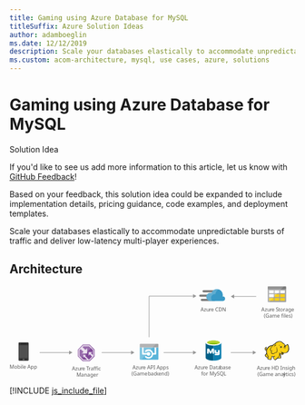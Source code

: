 ```yaml
---
title: Gaming using Azure Database for MySQL
titleSuffix: Azure Solution Ideas
author: adamboeglin
ms.date: 12/12/2019
description: Scale your databases elastically to accommodate unpredictable bursts of traffic and deliver low-latency multi-player experiences.
ms.custom: acom-architecture, mysql, use cases, azure, solutions
---
```

# Gaming using Azure Database for MySQL

<div class="alert">
    <p class="alert-title">
        <span class="icon is-left" aria-hidden="true">
            <span class="icon docon docon-lightbulb" role="presentation"></span>
        </span>Solution Idea</p>
    <p>If you'd like to see us add more information to this article, let us know with <a href="#feedback">GitHub Feedback</a>!</p>
    <p>Based on your feedback, this solution idea could be expanded to include implementation details, pricing guidance, code examples, and deployment templates.</p>
</div>

Scale your databases elastically to accommodate unpredictable bursts of traffic and deliver low-latency multi-player experiences.

## Architecture

<svg class="architecture-diagram" aria-labelledby="gaming-using-azure-database-for-mysql" height="248.39" viewbox="0 0 775.025 248.39" width="775.025" xmlns="http://www.w3.org/2000/svg">
    <text fill="#5b5b5b" font-family="SegoeUI, Segoe UI" font-size="14" transform="translate(0 223.302)">
        Mobile App
    </text>
    <text fill="#5b5b5b" font-family="SegoeUI, Segoe UI" font-size="14" transform="translate(168.992 227.085)">
        Azu<tspan letter-spacing="-.013em" x="23.283" y="0">r</tspan><tspan x="27.966" y="0">e </tspan><tspan letter-spacing="-.087em" x="39.122" y="0">T</tspan><tspan x="45.24" y="0">raffic </tspan><tspan x="12.257" y="16.8">Manager</tspan>
    </text>
    <text fill="#5b5b5b" font-family="SegoeUI, Segoe UI" font-size="14" transform="translate(333.343 224.085)">
        Azu<tspan letter-spacing="-.013em" x="23.283" y="0">r</tspan><tspan x="27.966" y="0">e API Apps</tspan><tspan x="-2.604" y="16.8">(Game </tspan><tspan letter-spacing="-.013em" x="41.563" y="16.8">b</tspan><tspan x="49.608" y="16.8">ac</tspan><tspan letter-spacing="-.02em" x="63.198" y="16.8">k</tspan><tspan x="69.877" y="16.8">end)</tspan>
    </text>
    <text fill="#5b5b5b" font-family="SegoeUI, Segoe UI" font-size="14" transform="translate(501.738 224.085)">
        Azu<tspan letter-spacing="-.013em" x="23.283" y="0">r</tspan><tspan x="27.966" y="0">e Data</tspan><tspan letter-spacing="-.013em" x="67.929" y="0">b</tspan><tspan x="75.975" y="0">ase </tspan><tspan x="17.49" y="16.8">for MySQL</tspan>
    </text>
    <text fill="#5b5b5b" font-family="SegoeUI, Segoe UI" font-size="14" transform="translate(517.796 67.085)">
        Azu<tspan letter-spacing="-.013em" x="23.283" y="0">r</tspan><tspan x="27.966" y="0">e CDN</tspan>
    </text>
    <text fill="#5b5b5b" font-family="SegoeUI, Segoe UI" font-size="14" transform="translate(682.584 67.085)">
        Azu<tspan letter-spacing="-.013em" x="23.283" y="0">r</tspan><tspan x="27.966" y="0">e </tspan><tspan letter-spacing="-.032em" x="39.122" y="0">S</tspan><tspan letter-spacing="-.008em" x="46.108" y="0">t</tspan><tspan x="50.743" y="0">orage</tspan><tspan x="6.843" y="16.8">(Game files)</tspan>
    </text>
    <path fill="none" stroke="#969696" stroke-miterlimit="10" stroke-width="1.5" d="M331 179.33h-81.266"/>
    <path fill="#969696" d="M329.468 174.094l9.067 5.236-9.067 5.235v-10.471z"/>
    <path fill="none" stroke="#969696" stroke-miterlimit="10" stroke-width="1.5" d="M163 179.33H81.734"/>
    <path fill="#969696" d="M161.468 174.094l9.067 5.236-9.067 5.235v-10.471z"/>
    <path fill="none" stroke="#969696" stroke-miterlimit="10" stroke-width="1.5" d="M498.992 179.33h-81.266"/>
    <path fill="#969696" d="M497.459 174.094l9.067 5.236-9.067 5.235v-10.471z"/>
    <path fill="none" stroke="#969696" stroke-miterlimit="10" stroke-width="1.5" d="M498.992 26.33H378.303V137.8"/>
    <path fill="#969696" d="M497.459 21.094l9.067 5.236-9.067 5.235V21.094z"/>
    <path fill="none" stroke="#969696" stroke-miterlimit="10" stroke-width="1.5" d="M660.992 179.33h-61.266"/>
    <path fill="#969696" d="M659.459 174.094l9.067 5.236-9.067 5.235v-10.471z"/>
    <path fill="none" stroke="#969696" stroke-miterlimit="10" stroke-width="1.5" d="M607.261 27.33h61.265"/>
    <path fill="#969696" d="M608.793 32.565l-9.067-5.235 9.067-5.236v10.471z"/>
    <path d="M51.7 199.459a2.224 2.224 0 01-2.27 2.018H26.471a2.17 2.17 0 01-2.018-2.018v-45.407a2.17 2.17 0 012.018-2.018h22.956a2.224 2.224 0 012.27 2.018z" fill="#333"/>
    <path fill="#505050" d="M50.184 194.414H25.715v-35.317h24.469v35.317z"/>
    <path d="M45.391 155.313a.247.247 0 01-.252.252H30.76a.247.247 0 01-.252-.252c0-.252 0-.5.252-.5h14.379c.252 0 .252.252.252.5z"/>
    <path d="M28.489 197.946a.669.669 0 01-.757.757h-1.261a.669.669 0 01-.757-.757.805.805 0 01.757-.757h1.261a.805.805 0 01.757.757zM50.184 197.946a.805.805 0 01-.757.757h-1.261a.669.669 0 01-.757-.757.805.805 0 01.757-.757h1.261a1.137 1.137 0 01.757.757zM40.85 197.946a1.338 1.338 0 01-1.514 1.514h-2.774a1.454 1.454 0 01-1.514-1.514 1.628 1.628 0 011.514-1.514h2.775a1.454 1.454 0 011.514 1.514z" fill="#737373"/>
    <path fill="#804998" d="M230.303 189.75v-18.821L217.134 157.8h-18.635l-13.196 13.526v18.357l13.169 13.117h18.662l13.169-13.05z"/>
    <path d="M216.387 159.6h-17.145L187.1 172.044v16.888L199.219 201h17.169l12.112-12.006v-17.315zm-1.021 38.916h-.137l-10.152-10.3 2.144-2.4h-7.359v7.544l2.409-2.594 7.981 7.747h-10.007L189.587 187.9v-14.845l2.99-3.065 7.946 7.159-4.526 4.7h14.453v-14.36l-4.725 4.711-8-7.491 2.561-2.625h15.074l10.659 10.626v13.271l-5.06-4.768 3.706-3.335H214.42v9.675l3.348-3.322 5.731 6.223z" fill="#fff" opacity=".8" style="isolation:isolate"/>
    <path fill="#fff" opacity=".2" style="isolation:isolate" d="M223.909 164.555l-6.775-6.755h-18.635l-13.196 13.526v18.358l6.752 6.725 31.854-31.854z"/>
    <path d="M353.047 196.781a2.025 2.025 0 002.019 2.019H401.5a2.025 2.025 0 002.019-2.019v-31.594h-50.472z" fill="#59b4d9"/>
    <path d="M397.46 159.535a2.12 2.12 0 10-4.239 0v21.3h-4.138a12.86 12.86 0 00-3.432-6.662 12.514 12.514 0 00-8.984-3.735 12.687 12.687 0 00-8.984 3.735 2.141 2.141 0 103.028 3.028 8.314 8.314 0 015.955-2.423 8.755 8.755 0 015.955 2.423 8.378 8.378 0 01-5.955 14.333 8.755 8.755 0 01-5.955-2.423 2.141 2.141 0 10-3.028 3.028 12.514 12.514 0 008.984 3.735 12.687 12.687 0 008.984-3.735 12.445 12.445 0 003.533-7.066h6.157a2.07 2.07 0 002.12-2.12z" fill="#fff"/>
    <path d="M376.667 177.906a5.031 5.031 0 00-4.542 2.927h-8.782v-21.3a2.07 2.07 0 00-2.12-2.12 2.114 2.114 0 00-2.019 2.12v23.418a2.07 2.07 0 002.12 2.12h10.9a5.024 5.024 0 009.589-2.12 5.216 5.216 0 00-5.146-5.045z" fill="#fff"/>
    <path d="M401.5 155.8h-46.434a2.025 2.025 0 00-2.019 2.019v7.671h50.469v-7.671a2.025 2.025 0 00-2.016-2.019" fill="#a0a1a2"/>
    <path d="M355.066 155.8a2.025 2.025 0 00-2.019 2.019v38.962a2.025 2.025 0 002.019 2.019h2.221l39.77-43z" fill="#fff" opacity=".2" style="isolation:isolate"/>
    <path d="M531.551 152.524v40.993c0 4.315 9.537 7.724 21.236 7.724v-48.717z" fill="#005f87"/>
    <path d="M552.559 201.235h.339c11.811 0 21.2-3.5 21.2-7.815V152.4l-21.535.127z" fill="#0f80b0"/>
    <path d="M574.134 152.524c0 4.2-9.537 7.724-21.236 7.724s-21.347-3.525-21.347-7.724 9.537-7.724 21.236-7.724 21.347 3.545 21.347 7.724" fill="#fff"/>
    <path d="M569.819 152.068c0 2.841-7.6 5.11-16.921 5.11s-17.032-2.249-17.032-5.11 7.6-5.11 16.921-5.11 17.032 2.269 17.032 5.11" fill="#7fb900"/>
    <path d="M566.183 155.132c2.269-.907 3.545-1.93 3.545-3.064-.02-2.841-7.592-5.242-16.906-5.242s-16.956 2.4-16.956 5.242c0 1.134 1.362 2.269 3.545 3.064 3.044-1.246 7.962-1.722 13.411-1.722s10.3.587 13.366 1.722" fill="#b7d332"/>
    <path d="M569.536 181.8a4.281 4.281 0 01-4.052 4.533h-9.116v-3.545h8.1c.506-.041.927-1.469.927-1.469l-.927.456h-5.065c-2.026 0-3.545-1.19-3.545-3.039v-5.571l-1.519-.506v9.623h-4.049v-7.354l-2.32 5.13c-.587 1.362-1.2 2.223-2.745 2.223a3.626 3.626 0 01-3.414-2.223l-2.158-5.374v7.6H535.6v-11.27c0-1.307.253-2.107 1.448-2.482a5.931 5.931 0 011.722-.294 3.191 3.191 0 013.094 1.98l3.358 6.488 2.7-6.488a3.2 3.2 0 013.089-1.98 6.432 6.432 0 011.7.273 2.382 2.382 0 011.621 2.623v1.4c0 .066-.066.116 0 .116h6.078v5.065a1.519 1.519 0 001.013.506h3.545v-5.571h4.558z" fill="#fff"/>
    <path fill="#fcd116" d="M714.248 159.774l-4.625.793-4.097 1.85-3.568 2.247-3.436 4.097-1.85 1.982-1.851.661-.528-1.189.925-1.19.132-1.718h.661l.528.529-.132-1.718-.66-.529v-.661l-1.586.925-1.586 1.718-.264 1.586.66 1.322.529 2.114 1.189.529h1.322l1.189-.793-.793 4.097.793 4.493-.925 2.114-2.775 3.04.396 1.982 1.454 2.115 2.511 1.718 1.454.264h1.453l-.925 3.965 3.436 1.453 4.361.529 1.454-1.057.132-2.511 1.718-2.775.132-2.247 3.965.397 3.7-.397-3.7 2.247.661 2.643 2.246 3.7 2.379.925 1.718-.661.793-1.585 3.833-2.908.793.661 5.947.264 1.189-1.057.132-1.718-.396-.661-.265-4.625-1.982-3.965.264-1.85 1.19.661 3.436 3.171 1.586.133 1.85-.793 1.85-1.322.925-3.039 5.286.396 3.304-1.321 2.643-2.379 1.85-3.568.529-4.229-.397-4.758-1.057-4.361-1.057-1.454-1.454-.396-2.511 2.775-2.246.793-1.983-3.304-1.982-1.85-1.189-.661-4.229-3.7-3.568-1.85-3.436-.265-4.097.661-3.568 1.322-2.379 1.982-1.983 2.379-1.982.528-3.436 3.304z"/>
    <path fill="#1e1e1e" d="M696.407 175.761l.529.661.132-.793h-.396l-.265.132z"/>
    <path d="M757.2 163.607a14.653 14.653 0 00-1.586-5.286c-.132-.132-.264-.4-.4-.529a5.457 5.457 0 00-1.454-.925 1.96 1.96 0 00-1.718 0c-.132.132-.264.132-.4.264a7.33 7.33 0 00-.793 1.057 9.318 9.318 0 01-.925 1.189 5.128 5.128 0 01-1.454.793 5.128 5.128 0 00-.793-1.454 12.4 12.4 0 00-1.189-1.586l-1.057-1.057-1.189-.793a29.418 29.418 0 01-3.172-2.511c-.4-.4-.925-.793-1.322-1.189a11.711 11.711 0 00-7-3.04 19.132 19.132 0 00-7.929 1.718 13.93 13.93 0 00-3.436 2.114 18.967 18.967 0 00-2.511 2.907 3.91 3.91 0 00-1.322.264 4.69 4.69 0 00-1.586 1.057 8.55 8.55 0 01-1.189 1.057l-1.057 1.057a28.952 28.952 0 00-6.872 1.718 19.8 19.8 0 00-5.683 3.436 9.936 9.936 0 00-1.982 2.114 21.524 21.524 0 00-1.454 2.247l-1.189 1.189a2.742 2.742 0 01-1.322.793 1.023 1.023 0 01-.4.132v-.132a3.389 3.389 0 00.793-2.511c.132.132.132.264.264.4s.132.264.264.4l.264-.264.4.132a5.542 5.542 0 00.132-2.114 1.816 1.816 0 00-.661-1.057c0-.132.132-.132.132-.264a1.91 1.91 0 00.264-.925l-.264-.132.264.132.4-.264-.529.132a8.585 8.585 0 00-3.568 2.247 5.868 5.868 0 00-1.057 1.454 2.949 2.949 0 00-.4 1.718 3.97 3.97 0 00.793 1.454 8.422 8.422 0 00.264.925 1.878 1.878 0 01.264.793 2.746 2.746 0 001.454 1.322 3.221 3.221 0 001.586 0c-.132.661-.132 1.322-.264 1.982a27.663 27.663 0 00.132 3.172 1.676 1.676 0 00.132.793c0 .264.132.529.132.793a1.878 1.878 0 00-.264.793 5.523 5.523 0 01-.529 1.322l-1.057 1.057-.925.925-.264.264a1.625 1.625 0 00-.661 1.85 18.821 18.821 0 00.661 2.114 8.032 8.032 0 001.322 1.85 14.113 14.113 0 003.3 2.114 3.92 3.92 0 002.114.264c0 .132 0 .264-.132.264a6.443 6.443 0 00-.4.925c-.793 1.85 0 2.775 1.322 3.3a12.99 12.99 0 002.114.661c.132 0 .264.132.529.132a19.751 19.751 0 003.7.793c1.454.132 2.775-.264 3.172-1.586a5.816 5.816 0 00.264-1.322v-1.189a7.076 7.076 0 01.925-1.586c0-.132.132-.132.132-.264.264-.529.529-.793.529-1.189v-1.586a15.994 15.994 0 002.511.132h1.33c-.132 0-.264.132-.4.132a.129.129 0 00-.132.132c-1.189.529-1.189 1.718-.793 2.775a6.285 6.285 0 001.454 2.643 10.365 10.365 0 002.643 3.04c1.057.661 2.247.661 3.832-.132a2.746 2.746 0 001.322-1.454c.132-.132.264-.4.4-.529a19.778 19.778 0 011.982-1.586 5.6 5.6 0 01.925-.661 4.4 4.4 0 00.793.4 4.955 4.955 0 001.454.132h3.436a3.823 3.823 0 002.247-.4 2.286 2.286 0 001.057-1.982v-1.057a1.757 1.757 0 00-.4-.925v-2.907a6.633 6.633 0 00-.264-1.586 6.442 6.442 0 00-.529-1.454c-.132-.4-.264-.661-.4-1.057l-.264.132.264-.132a8.084 8.084 0 00-.661-1.586v-.4l.529.529.793.793a9.1 9.1 0 001.718 1.454 3.19 3.19 0 002.247.529 5.239 5.239 0 002.907-1.057 6.459 6.459 0 001.85-2.379c.132-.264.132-.529.264-.793 0-.264.132-.4.132-.661a15.132 15.132 0 004.229.132 11.72 11.72 0 003.832-1.057 9.717 9.717 0 003.832-3.832 14.938 14.938 0 001.85-5.947c-.122-1.584-.254-3.963-.649-6.209zM737.375 179.6c-.4 1.322-1.057 3.568.793 3.965a2.354 2.354 0 001.982-.4 3.724 3.724 0 01-1.718 0 1.159 1.159 0 01-.925-.793c.132.132.4.132.925.264 1.322.264 2.643-.264 2.907-1.322a13.663 13.663 0 01.4-1.586 8.422 8.422 0 00.925.264c-.132.529-.4 1.057-.529 1.718a3.737 3.737 0 01-3.7 2.511c-1.454 0-2.247-.925-3.3-1.718-.661-.529-1.322-1.189-1.982-1.718a14.62 14.62 0 01-4.758-2.379 9.045 9.045 0 003.568 2.775 34.584 34.584 0 01-1.718 6.343c-.264 1.057-2.775 5.154-3.568 5.55-.529.264-3.568 2.907-4.229 3.3a5.93 5.93 0 01-1.454 1.718c-1.982 1.057-3.3-.925-4.361-2.643-.529-.793-1.85-3.04-.661-3.7 1.057-.529 1.718-1.057 2.907-1.718a4.016 4.016 0 00.661.925c0-.4-.132-.661-.132-1.057a3.772 3.772 0 010-1.718c0-.529.132-1.189.132-1.718-.132.661-.529 1.189-.661 1.85a1.191 1.191 0 00-.132.661 21.353 21.353 0 01-7.665.132c-.132-.925-.4-1.982-.529-2.643v4.237a3.008 3.008 0 01-.529 2.114c-.4.793-.661.925-1.322 2.247a11.368 11.368 0 01-.132 2.114c-.4 1.322-3.965.264-4.89 0-1.189-.264-3.568-.793-3.04-2.379a19.168 19.168 0 001.189-4.758 25.648 25.648 0 01-4.493-11.1 13.782 13.782 0 01.529-6.476 17.58 17.58 0 014.625-7.268c3.04-2.643 5.815-3.7 10.308-4.361-1.057 1.189-2.114 2.511-3.3 3.832a20.478 20.478 0 00-2.643 4.229c-1.057 2.114-1.057 2.907.4 4.625 1.189 1.586 1.85 2.247 2.247 3.832a8.559 8.559 0 00-.661 2.775c1.454 1.586 2.511 2.643 3.832 2.907a5.118 5.118 0 003.7-.4c2.643-1.322 5.154-3.172 8.194-3.3 1.454-3.436 1.322-6.343.529-9.779a58.531 58.531 0 01-.793-6.74 17.227 17.227 0 00-.264 6.872c.529 2.907.925 6.079-.529 8.59-2.775.264-5.154 1.85-7.665 3.172a4.364 4.364 0 01-3.172.264c-.793-.132-1.454-.793-2.643-2.114a6.139 6.139 0 01.793-3.04 57.631 57.631 0 013.172-5.418c-1.322 1.718-2.643 3.172-3.7 4.758a12.324 12.324 0 00-1.982-3.172 2.784 2.784 0 01-.4-3.436 14.2 14.2 0 012.643-4.229c2.114-2.379 4.1-4.89 6.476-7.268a5.035 5.035 0 013.436-1.454c1.586-.264 3.04-.529 4.625-.925a26.978 26.978 0 01-4.493.4c1.454-1.85 2.247-2.907 4.625-3.965 5.815-2.511 9.515-2.775 14.008 1.057a31.639 31.639 0 003.436 2.775 5.816 5.816 0 00-1.322.264 5.038 5.038 0 011.982.132c.132.132.4.264.529.4a5.381 5.381 0 011.85 1.586 17.5 17.5 0 011.586 2.643c-.264-.132-.529-.132-.793-.264a.8.8 0 00-.529-.132 1.589 1.589 0 00-1.057.264 4.306 4.306 0 01-1.718.529 1.459 1.459 0 001.057 0h.132c-.132.132-.132.4-.264.661a2.249 2.249 0 00.132.925c0 .132.132.132.132.264-.264.132-.4.132-.661.264a12.736 12.736 0 013.172 0c.132.4.132.661.264 1.057h-.4a1.808 1.808 0 00-1.85-.132c-2.247.529-1.718 1.85-2.775 3.832 1.057-1.322 1.057-2.775 2.775-3.172.4-.132.661-.264.925-.132a2.593 2.593 0 00-1.189 1.189c-.529 1.454-.132 2.511-.793 3.832.661-1.189.661-2.247 1.322-3.568.264-.4 1.057-1.189 1.454-1.189h.4a12.866 12.866 0 01.132 2.114 57.563 57.563 0 01-.529 3.568 9.474 9.474 0 001.189-3.568 10 10 0 000-3.965c-.4-1.85 1.454-1.454 2.511-2.379.793-.661 1.322-1.586 1.982-2.247s1.85.264 2.114 1.057a26.308 26.308 0 011.454 10.572c-.4 3.3-1.982 7-4.89 8.59-3.7 2.114-8.194.793-11.894-.4a9.44 9.44 0 01-1.982-1.057 2.969 2.969 0 01.258 2.381zm-3.3 13.348c-.132 1.322-.529 1.454-1.85 1.454a27.623 27.623 0 01-3.3-.132 7.179 7.179 0 01-1.454-.264c1.189-.925 3.3-4.625 3.7-5.947s.925-2.511 1.189-3.832a7.451 7.451 0 00.529 1.586 7.821 7.821 0 01.661 2.511 25.464 25.464 0 00.132 3.172 2.045 2.045 0 01.389 1.449zm-38.589-27.488a2.109 2.109 0 00-.4 1.057c-.4 1.454.132 2.775-1.189 3.832.661 1.189.529 1.718 1.982 1.189a5.457 5.457 0 001.454-.925c-.132.529-.4 1.057-.529 1.586 0 .132 0 .132-.132.264-1.057.4-2.379.661-2.907-.4a6.543 6.543 0 01-.529-1.718c-1.718-1.716.793-4.095 2.246-4.888zm.132 1.586a.8.8 0 01.132-.529c0-.132 0-.132.132-.264.4.264.4.529.529 1.057-.268-.267-.532-.399-.797-.267zm1.322 15.462a31.234 31.234 0 003.568 7.665 9.105 9.105 0 01-.4 1.057c-1.057 1.454-3.7-.661-4.493-1.454a5.346 5.346 0 01-1.586-2.907c-.132-.661 0-.661.529-1.189l1.982-1.982zm50.347-21.808c0 .132.132.264.132.4l-.132.132c-.132-.132-.264-.4-.4-.529zm-49.161 8.061zm-2.114-3.172zm-3.3 5.022zm18.5 19.427zm32.246-9.779zm11.894-4.493z" fill="#1e1e1e"/>
    <path d="M740.018 164.135a13.744 13.744 0 00-1.982.264c0-.264-.132-.4-.132-.661a1.876 1.876 0 00-1.189-1.057c.4-.264.925-.529 1.322-.793-1.057.529-2.247.4-3.172.925-.793.529-1.85 2.247-2.643 2.907a11.024 11.024 0 001.586-1.057 2.45 2.45 0 00.264.925 2.082 2.082 0 00.925.925 4.134 4.134 0 00-.661 1.322 11.547 11.547 0 015.682-3.7zM730.5 162.153a5.216 5.216 0 013.3-4.1c-3.165.796-3.693 2.118-3.3 4.1zM735.657 177.219c-.132.4-.132 1.057-.264 1.454a5.72 5.72 0 01.661-1.586c.264-.529.4-.529.925-.793a12.28 12.28 0 001.322-.661c-.4 0-1.057.264-1.454.264-.926.132-1.058.397-1.19 1.322zM718.741 159.378c-1.189 1.189-2.247 5.022-2.643 6.608.529-1.322 1.982-4.89 3.04-5.815a2.765 2.765 0 01.793-.529c-.793 1.322-.661 1.586-.4 3.3a6.977 6.977 0 011.85-3.832c1.057-.264 2.114-.661 3.3-1.057-1.322.132-2.511.264-3.832.4-1.183.264-1.449.264-2.108.925z" fill="#1e1e1e"/>
    <path d="M734.468 166.118a.887.887 0 011.586-.793v.132a8.551 8.551 0 00-1.189 1.057.422.422 0 01-.4-.4" fill="#fffacb"/>
    <text fill="#5b5b5b" font-family="SegoeUI, Segoe UI" font-size="14" transform="translate(670.421 225.957)">
        Azu<tspan letter-spacing="-.013em" x="23.283" y="0">r</tspan><tspan x="27.966" y="0">e HD Insight</tspan><tspan x="1.647" y="16.8">(Game anal</tspan><tspan letter-spacing=".003em" x="71.374" y="16.8">y</tspan><tspan x="78.189" y="16.8">tics)</tspan>
    </text>
    <path d="M563.121 15.982h-37.313A2.814 2.814 0 01523 13.177a2.814 2.814 0 012.805-2.805h37.313a2.814 2.814 0 012.805 2.805 2.814 2.814 0 01-2.802 2.805zM555.546 39.408h-34.505a2.814 2.814 0 01-2.805-2.805 2.814 2.814 0 012.805-2.805h34.505a2.814 2.814 0 012.805 2.805 2.814 2.814 0 01-2.805 2.805zM551.479 28.045h-34.508a2.814 2.814 0 01-2.806-2.805 2.814 2.814 0 012.805-2.805h34.505a2.814 2.814 0 012.805 2.805 2.814 2.814 0 01-2.801 2.805z" fill="#7a7a7a"/>
    <path d="M584.3 33.376a5.958 5.958 0 00-5.883-6.032h-.849a19.087 19.087 0 00.559-4.208A15.775 15.775 0 00562.42 7.425a15.964 15.964 0 00-14.869 10.661 14.1 14.1 0 00-3.507-.561 10.719 10.719 0 00-10.661 10.941 10.809 10.809 0 0010.661 10.942h34.648a6.2 6.2 0 005.611-6.032" fill="#3999c6"/>
    <path d="M549.655 39.267a9.99 9.99 0 01-2.945-5.33 10.543 10.543 0 0111.642-13.046 15.274 15.274 0 018.837-12.625 17.9 17.9 0 00-4.769-.841 15.964 15.964 0 00-14.869 10.661 14.1 14.1 0 00-3.507-.561 10.719 10.719 0 00-10.661 10.941 10.809 10.809 0 0010.661 10.942z" fill="#fff" opacity=".2" style="isolation:isolate"/>
    <path d="M699.8 40.7a1.837 1.837 0 001.9 1.9h46.2a1.837 1.837 0 001.9-1.9V7.6h-50z" fill="#a0a1a2"/>
    <path d="M747.9 0h-46.2a1.837 1.837 0 00-1.9 1.9v5.7h50V1.9a1.837 1.837 0 00-1.9-1.9" fill="#7a7a7a"/>
    <path fill="#fff" d="M718.603 10.9h12.6v7.6h-12.6z"/>
    <path fill="#fcd116" d="M718.603 21.2h12.6v7.6h-12.6zM733.603 21.2h12.6v7.6h-12.6z"/>
    <path fill="#fff" d="M733.603 10.9h12.6v7.6h-12.6zM703.603 10.9h12.6v7.6h-12.6zM703.603 21.2h12.6v7.6h-12.6z"/>
    <path fill="#fcd116" d="M703.603 31.4h12.6V39h-12.6zM718.603 31.4h12.6V39h-12.6zM733.603 31.4h12.6V39h-12.6z"/>
    <path d="M701.7 0a2.043 2.043 0 00-1.9 1.9v38.8a2.043 2.043 0 001.9 1.9h2.1L743.4 0z" fill="#fff" opacity=".2" style="isolation:isolate"/>
</svg>

[!INCLUDE [js_include_file](../../_js/index.md)]
